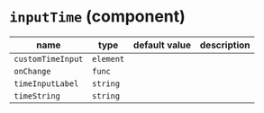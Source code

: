 `inputTime` (component)
=======================


| name  | type  | default value  | description  |
|---|---|---|---|
|`customTimeInput`|`element`|||
|`onChange`|`func`|||
|`timeInputLabel`|`string`|||
|`timeString`|`string`|||